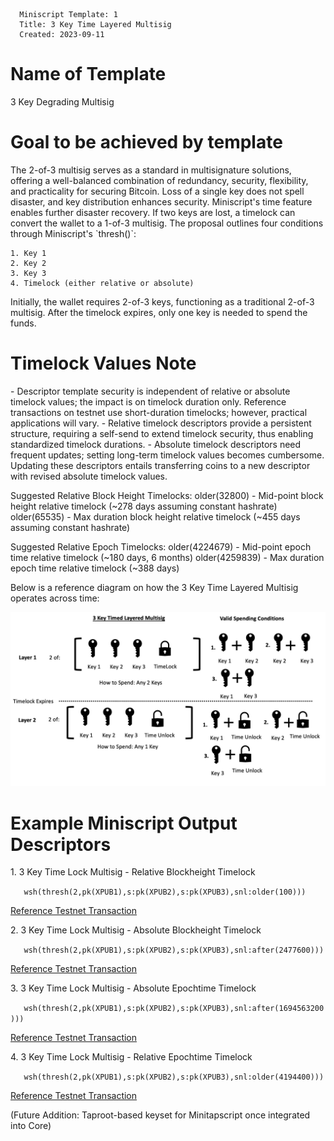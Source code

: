       Miniscript Template: 1
      Title: 3 Key Time Layered Multisig
      Created: 2023-09-11

# Name of Template

3 Key Degrading Multisig

# Goal to be achieved by template

The 2-of-3 multisig serves as a standard in multisignature solutions,
offering a well-balanced combination of redundancy, security,
flexibility, and practicality for securing Bitcoin. Loss of a single key
does not spell disaster, and key distribution enhances security.
Miniscript\'s time feature enables further disaster recovery. If two
keys are lost, a timelock can convert the wallet to a 1-of-3 multisig.
The proposal outlines four conditions through Miniscript\'s
\`thresh()\`:

    1. Key 1
    2. Key 2
    3. Key 3
    4. Timelock (either relative or absolute)

Initially, the wallet requires 2-of-3 keys, functioning as a traditional
2-of-3 multisig. After the timelock expires, only one key is needed to
spend the funds.

# Timelock Values Note

\- Descriptor template security is independent of relative or absolute
timelock values; the impact is on timelock duration only. Reference
transactions on testnet use short-duration timelocks; however, practical
applications will vary. - Relative timelock descriptors provide a
persistent structure, requiring a self-send to extend timelock security,
thus enabling standardized timelock durations. - Absolute timelock
descriptors need frequent updates; setting long-term timelock values
becomes cumbersome. Updating these descriptors entails transferring
coins to a new descriptor with revised absolute timelock values.

Suggested Relative Block Height Timelocks: older(32800) - Mid-point
block height relative timelock (\~278 days assuming constant hashrate)
older(65535) - Max duration block height relative timelock (\~455 days
assuming constant hashrate)

Suggested Relative Epoch Timelocks: older(4224679) - Mid-point epoch
time relative timelock (\~180 days, 6 months) older(4259839) - Max
duration epoch time relative timelock (\~388 days)

Below is a reference diagram on how the 3 Key Time Layered Multisig
operates across time:

![](mint-001/diagram.jpg)

# Example Miniscript Output Descriptors

1\. 3 Key Time Lock Multisig - Relative Blockheight Timelock

`   wsh(thresh(2,pk(XPUB1),s:pk(XPUB2),s:pk(XPUB3),snl:older(100)))`

[Reference Testnet
Transaction](https://mempool.space/testnet/tx/13a204ec065f76878ee1f59f79b3eb2cea2b3fda4d8938e6cfa6a8394d090769)

2\. 3 Key Time Lock Multisig - Absolute Blockheight Timelock

`   wsh(thresh(2,pk(XPUB1),s:pk(XPUB2),s:pk(XPUB3),snl:after(2477600)))`

[Reference Testnet
Transaction](https://mempool.space/testnet/tx/df8a6946816a839f4de9d511ad902d740cc45ddddca3296de8fc11d1fd0c26f4)

3\. 3 Key Time Lock Multisig - Absolute Epochtime Timelock

`   wsh(thresh(2,pk(XPUB1),s:pk(XPUB2),s:pk(XPUB3),snl:after(1694563200)))`

[Reference Testnet
Transaction](https://mempool.space/testnet/tx/c0b80a8103e6af92a9bf8e7fb1faa8d073dae929138a2c6d747404cb46e6d690)

4\. 3 Key Time Lock Multisig - Relative Epochtime Timelock

`   wsh(thresh(2,pk(XPUB1),s:pk(XPUB2),s:pk(XPUB3),snl:older(4194400)))`

[Reference Testnet
Transaction](https://mempool.space/testnet/tx/1a9ba5a5a37a0df72dfbc28f57de89ce35bda1819afa73712bc29caa32164687)

(Future Addition: Taproot-based keyset for Minitapscript once integrated
into Core)
